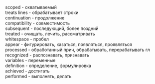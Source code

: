 scoped - охватываемый  
treats lines - обрабатывает строки  
continuation - продолжение  
compatibility - совместимость  
subsequent - последующий, более поздний  
treated - очищать, лечить, рассматривать  
whitespace - пробел  
appear - фигурировать, казаться, появляться, проявляться  
processed - обработанный прич, обрабатывать, перерабатывать гл  
recognized - распознавать, признавать  
variables - переменные  
definition - определение, формулировка  
achieved - достигать  
performed - выполнять, делать  

